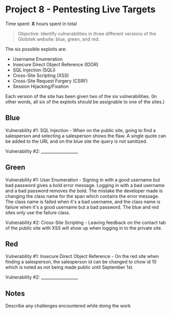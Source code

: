 # Project 8 - Pentesting Live Targets

Time spent: **X** hours spent in total

> Objective: Identify vulnerabilities in three different versions of the Globitek website: blue, green, and red.

The six possible exploits are:
* Username Enumeration
* Insecure Direct Object Reference (IDOR)
* SQL Injection (SQLi)
* Cross-Site Scripting (XSS)
* Cross-Site Request Forgery (CSRF)
* Session Hijacking/Fixation

Each version of the site has been given two of the six vulnerabilities. (In other words, all six of the exploits should be assignable to one of the sites.)

## Blue

Vulnerability #1: SQL Injection - When on the public site, going to find a salesperson and selecting a salesperson shows the flaw. A single quote can be added to the URL and on the blue site the query is not sanitized. 

Vulnerability #2: __________________


## Green

Vulnerability #1: User Enumeration - Signing in with a good username but bad password gives a bold error message. Logging in with a bad username and a bad password removes the bold. The mistake the developer made is changing the class name for the span which contains the error message. The class name is failed when it's a bad username, and the class name is failure when it's a good username but a bad password. The blue and red sites only use the failure class.

Vulnerability #2: Cross-Site Scripting - Leaving feedback on the contact tab of the public site with XSS will show up when logging in to the private site. 


## Red

Vulnerability #1: Insecure Direct Object Reference - On the red site when finding a salesperson, the salesperson id can be changed to chow id 10 which is noted as not being made public until September 1st.

Vulnerability #2: __________________


## Notes

Describe any challenges encountered while doing the work
